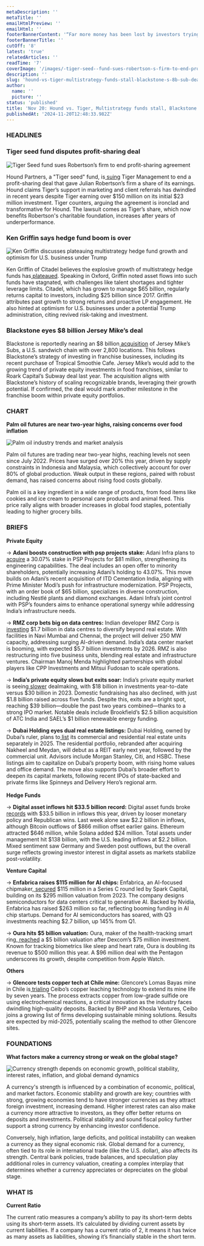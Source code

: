 ```yaml
---
metaDescription: ''
metaTitle: ''
emailHtmlPreview: ''
emailHtml: ''
footerBannerContent: '“Far more money has been lost by investors trying to anticipate corrections, than lost in the corrections themselves.” - Peter Lynch'
footerBannerTitle: ''
cutOff: '8'
latest: 'true'
relatedArticles: ''
readTime: '7'
coverImage: '/images/-tiger-seed--fund-sues-robertson-s-firm-to-end-profit-sharing-I4MT.webp'
description: ''
slug: 'hound-vs-tiger-multistrategy-funds-stall-blackstone-s-8b-sub-deal'
author:
  name: ''
  picture: ''
status: 'published'
title: 'Nov 20: Hound vs. Tiger, Multistrategy funds stall, Blackstone''s $8B sub deal'
publishedAt: '2024-11-20T12:48:33.982Z'
---
```


### HEADLINES

### Tiger seed fund disputes profit-sharing deal

![Tiger Seed fund sues Robertson’s firm to end profit-sharing agreement](/images/-tiger-seed--fund-sues-robertson-s-firm-to-end-profit-sharing-AwOD.webp)

Hound Partners, a "Tiger seed" fund, is[ suing](https://www.bnnbloomberg.ca/business/company-news/2024/11/19/tiger-seed-fund-sues-robertsons-firm-to-end-profit-sharing/) Tiger Management to end a profit-sharing deal that gave Julian Robertson’s firm a share of its earnings. Hound claims Tiger’s support in marketing and client referrals has dwindled in recent years despite Tiger earning over $150 million on its initial $23 million investment. Tiger counters, arguing the agreement is ironclad and transformative for Hound. The lawsuit comes as Tiger’s share, which now benefits Robertson's charitable foundation, increases after years of underperformance.

### Ken Griffin says hedge fund boom is over

![Ken Griffin discusses plateauing multistrategy hedge fund growth and optimism for U.S. business under Trump](/images/citadel-s-ken-griffin-says-multistrategy-hedge-fund-boom-is-over--1--Q1ND.webp)

Ken Griffin of Citadel believes the explosive growth of multistrategy hedge funds has[ plateaued](https://www.bloomberg.com/news/articles/2024-11-19/citadel-s-ken-griffin-says-multistrategy-hedge-fund-boom-is-over?embedded-checkout=true). Speaking in Oxford, Griffin noted asset flows into such funds have stagnated, with challenges like talent shortages and tighter leverage limits. Citadel, which has grown to manage $65 billion, regularly returns capital to investors, including $25 billion since 2017. Griffin attributes past growth to strong returns and proactive LP engagement. He also hinted at optimism for U.S. businesses under a potential Trump administration, citing revived risk-taking and investment.

### Blackstone eyes $8 billion Jersey Mike’s deal

Blackstone is reportedly nearing an $8 billion[ acquisition](https://www.privateequitywire.co.uk/blackstone-closing-in-on-8bn-deal-for-jersey-mikes-subs/) of Jersey Mike’s Subs, a U.S. sandwich chain with over 2,800 locations. This follows Blackstone’s strategy of investing in franchise businesses, including its recent purchase of Tropical Smoothie Cafe. Jersey Mike’s would add to the growing trend of private equity investments in food franchises, similar to Roark Capital’s Subway deal last year. The acquisition aligns with Blackstone’s history of scaling recognizable brands, leveraging their growth potential. If confirmed, the deal would mark another milestone in the franchise boom within private equity portfolios.

### CHART

**Palm oil futures are near two-year highs, raising concerns over food inflation**

![Palm oil industry trends and market analysis](/images/palm-oil--1--Y0OT.webp)

Palm oil futures are trading near two-year highs, reaching levels not seen since July 2022. Prices have surged over 20% this year, driven by supply constraints in Indonesia and Malaysia, which collectively account for over 80% of global production. Weak output in these regions, paired with robust demand, has raised concerns about rising food costs globally.

Palm oil is a key ingredient in a wide range of products, from food items like cookies and ice cream to personal care products and animal feed. This price rally aligns with broader increases in global food staples, potentially leading to higher grocery bills.

### BRIEFS

**Private Equity**

→ **Adani boosts construction with psp projects stake:** Adani Infra plans to[ acquire](https://www.bnnbloomberg.ca/business/company-news/2024/11/20/adani-to-buy-psp-stake-to-boost-construction-arm/#:~:text=The%20Adani%20unit%20will%20pay,according%20to%20a%20separate%20filing.) a 30.07% stake in PSP Projects for $81 million, strengthening its engineering capabilities. The deal includes an open offer to minority shareholders, potentially increasing Adani’s holding to 43.07%. This move builds on Adani’s recent acquisition of ITD Cementation India, aligning with Prime Minister Modi’s push for infrastructure modernization. PSP Projects, with an order book of $65 billion, specializes in diverse construction, including Nestlé plants and diamond exchanges. Adani Infra’s joint control with PSP’s founders aims to enhance operational synergy while addressing India’s infrastructure needs.

→ **RMZ corp bets big on data centres:** Indian developer RMZ Corp is[ investing](https://www.bnnbloomberg.ca/business/company-news/2024/11/19/indian-private-realtor-rmz-bets-17-billion-on-data-center-boom/) $1.7 billion in data centres to diversify beyond real estate. With facilities in Navi Mumbai and Chennai, the project will deliver 250 MW capacity, addressing surging AI-driven demand. India’s data center market is booming, with expected $5.7 billion investments by 2026. RMZ is also restructuring into five business units, blending real estate and infrastructure ventures. Chairman Manoj Menda highlighted partnerships with global players like CPP Investments and Mitsui Fudosan to scale operations.

→ **India’s private equity slows but exits soar:** India’s private equity market is seeing[ slower](https://pitchbook.com/news/articles/pe-investment-in-india-loses-momentum#:~:text=PE%20deal%20momentum%20slows%20in%20India&text=This%20year%2C%20PitchBook%20recorded%20just,25%20recorded%20closes%20in%202022.) dealmaking, with $18 billion in investments year-to-date versus $30 billion in 2023. Domestic fundraising has also declined, with just $1.8 billion raised across five funds. Despite this, exits are a bright spot, reaching $39 billion—double the past two years combined—thanks to a strong IPO market. Notable deals include Brookfield’s $2.5 billion acquisition of ATC India and SAEL’s $1 billion renewable energy funding.

→ **Dubai Holding eyes dual real estate listings:** Dubai Holding, owned by Dubai’s ruler, plans to[ list](https://www.bnnbloomberg.ca/business/company-news/2024/11/19/dubai-rulers-firm-said-to-eye-two-real-estate-listings-in-2025/) its commercial and residential real estate units separately in 2025. The residential portfolio, rebranded after acquiring Nakheel and Meydan, will debut as a REIT early next year, followed by the commercial unit. Advisors include Morgan Stanley, Citi, and HSBC. These listings aim to capitalize on Dubai’s property boom, with rising home values and office demand. The move also supports Dubai’s broader effort to deepen its capital markets, following recent IPOs of state-backed and private firms like Spinneys and Delivery Hero’s regional arm.\
\
**Hedge Funds**

→ **Digital asset inflows hit $33.5 billion record:** Digital asset funds broke[ records](https://www.hedgeweek.com/digital-assets-funds-ytd-inflows-break-33-5bn/) with $33.5 billion in inflows this year, driven by looser monetary policy and Republican wins. Last week alone saw $2.2 billion in inflows, although Bitcoin outflows of $866 million offset earlier gains. Ethereum attracted $646 million, while Solana added $24 million. Total assets under management hit $138 billion, with the U.S. leading inflows at $2.2 billion. Mixed sentiment saw Germany and Sweden post outflows, but the overall surge reflects growing investor interest in digital assets as markets stabilize post-volatility.

**Venture Capital**

→ **Enfabrica raises $115 million for AI chips:** Enfabrica, an AI-focused chipmaker,[ secured](https://pitchbook.com/news/articles/nvidia-backed-ai-chipmaker-enfabrica-raises-115m-series-c) $115 million in a Series C round led by Spark Capital, building on its $295 million valuation from 2023. The company designs semiconductors for data centers critical to generative AI. Backed by Nvidia, Enfabrica has raised $263 million so far, reflecting booming funding in AI chip startups. Demand for AI semiconductors has soared, with Q3 investments reaching $2.7 billion, up 145% from Q1.

→ **Oura hits $5 billion valuation:** Oura, maker of the health-tracking smart ring,[ reached](https://pitchbook.com/news/articles/oura-ring-health-wearable-vc-deal-valuation) a $5 billion valuation after Dexcom’s $75 million investment. Known for tracking biometrics like sleep and heart rate, Oura is doubling its revenue to $500 million this year. A $96 million deal with the Pentagon underscores its growth, despite competition from Apple Watch.

**Others**

→ **Glencore tests copper tech at Chile mine:** Glencore’s Lomas Bayas mine in Chile is[ trialing](https://www.bnnbloomberg.ca/investing/2024/11/19/glencore-strikes-deal-to-test-copper-technology-at-chilean-mine/) Ceibo’s copper leaching technology to extend its mine life by seven years. The process extracts copper from low-grade sulfide ore using electrochemical reactions, a critical innovation as the industry faces dwindling high-quality deposits. Backed by BHP and Khosla Ventures, Ceibo joins a growing list of firms developing sustainable mining solutions. Results are expected by mid-2025, potentially scaling the method to other Glencore sites.

### FOUNDATIONS

**What factors make a currency strong or weak on the global stage?**

![Currency strength depends on economic growth, political stability, interest rates, inflation, and global demand dynamics](/images/-tiger-seed--fund-sues-robertson-s-firm-to-end-profit-sharing-I4Nj.webp)

A currency's strength is influenced by a combination of economic, political, and market factors. Economic stability and growth are key; countries with strong, growing economies tend to have stronger currencies as they attract foreign investment, increasing demand. Higher interest rates can also make a currency more attractive to investors, as they offer better returns on deposits and investments. Political stability and sound fiscal policy further support a strong currency by enhancing investor confidence.

Conversely, high inflation, large deficits, and political instability can weaken a currency as they signal economic risk. Global demand for a currency, often tied to its role in international trade (like the U.S. dollar), also affects its strength. Central bank policies, trade balances, and speculation play additional roles in currency valuation, creating a complex interplay that determines whether a currency appreciates or depreciates on the global stage.

### WHAT IS

**Current Ratio**

The current ratio measures a company’s ability to pay its short-term debts using its short-term assets. It’s calculated by dividing current assets by current liabilities. If a company has a current ratio of 2, it means it has twice as many assets as liabilities, showing it’s financially stable in the short term.